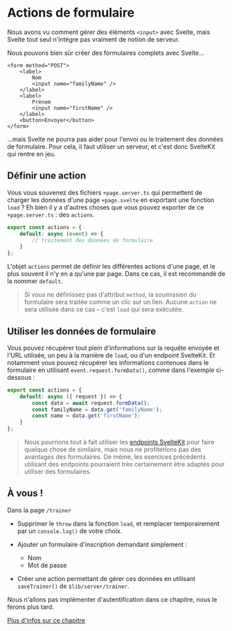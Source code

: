 # Actions de formulaire

Nous avons vu comment gérer des éléments `<input>` avec Svelte, mais Svelte tout seul n'intègre pas vraiment de notion de serveur.

Nous pouvons bien sûr créer des formulaires complets avec Svelte...

```svelte
<form method="POST">
	<label>
		Nom
		<input name="familyName" />
	</label>
	<label>
		Prénom
		<input name="firstName" />
	</label>
	<button>Envoyer</button>
</form>
```

...mais Svelte ne pourra pas aider pour l'envoi ou le traitement des données de formulaire. Pour cela, il faut utiliser un serveur, et c'est donc SvelteKit qui rentre en jeu.

## Définir une action

Vous vous souvenez des fichiers `+page.server.ts` qui permettent de charger les données d'une page `+page.svelte` en exportant une fonction `load` ? Eh bien il y a d'autres choses que vous pouvez exporter de ce `+page.server.ts` : des `actions`.

```ts
export const actions = {
	default: async (event) => {
		// traitement des données de formulaire
	}
};
```

L'objet `actions` permet de définir les différentes actions d'une page, et le plus souvent il n'y en a qu'une par page. Dans ce cas, il est recommandé de la nommer `default`.

> Si vous ne définissez pas d'attribut `method`, la soumission du formulaire sera traitée comme un clic sur un lien. Aucune `action` ne sera utilisée dans ce cas – c'est `load` qui sera exécutée.

## Utiliser les données de formulaire

Vous pouvez récupérer tout plein d'informations sur la requête envoyée et l'URL utilisée, un peu à la manière de `load`, ou d'un endpoint SvelteKit. Et notamment vous pouvez récupérer les informations contenues dans le formulaire en utilisant `event.request.formData()`, comme dans l'exemple ci-dessous :

```ts
export const actions = {
	default: async ({ request }) => {
		const data = await request.formData();
		const familyName = data.get('familyName');
		const name = data.get('firstName');
	}
};
```

> Nous pourrions tout à fait utiliser les [endpoints SvelteKit](../07_advanced_data_loading/01_building_an_api.md) pour faire quelque chose de similaire, mais nous ne profiterions pas des avantages des formulaires. De même, les exercices précédents utilisant des endpoints pourraient très certainement être adaptés pour utiliser des formulaires.

## À vous !

<section class='task'>

Dans la page `/trainer`

- Supprimer le `throw` dans la fonction `load`, et remplacer temporairement par un `console.log()` de votre choix.

- Ajouter un formulaire d'inscription demandant simplement :

  - Nom
  - Mot de passe

- Créer une action permettant de gérer ces données en utilisant `saveTrainer()` de `$lib/server/trainer`.

Nous n'allons pas implémenter d'autentification dans ce chapitre, nous le ferons plus tard.

</section>

[Plus d'infos sur ce chapitre](https://kit.svelte.dev/docs/form-actions)
